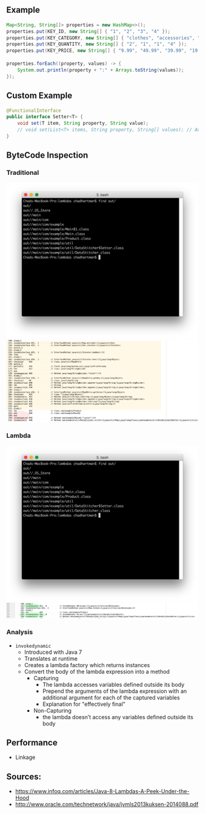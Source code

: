 ## Example

```java
Map<String, String[]> properties = new HashMap<>();
properties.put(KEY_ID, new String[] { "1", "2", "3", "4" });
properties.put(KEY_CATEGORY, new String[] { "clothes", "accessories", "accessories", "clothes" });
properties.put(KEY_QUANTITY, new String[] { "2", "1", "1", "4" });
properties.put(KEY_PRICE, new String[] { "9.99", "49.99", "39.99", "19.99" });

properties.forEach((property, values) -> {
	System.out.println(property + ":" + Arrays.toString(values));
});
```

## Custom Example

```java
@FunctionalInterface
public interface Setter<T> {
	void set(T item, String property, String value);
	// void set(List<T> items, String property, String[] values); // Additional Methods result in errors
}
```

## ByteCode Inspection

### Traditional

![](findings/traditional_dir.png)
![](findings/traditional_analysis.png)

### Lambda

![](findings/lambda_dir.png)
![](findings/lambda_analysis.png)

### Analysis

* `invokedynamic`
    * Introduced with Java 7
    * Translates at runtime
    * Creates a lambda factory which returns instances
    * Convert the body of the lambda expression into a method
        * Capturing
            * The lambda accesses variables defined outside its body
            * Prepend the arguments of the lambda expression with an additional argument for each of the captured variables
            * Explanation for "effectively final"
        * Non-Capturing
            * the lambda doesn’t access any variables defined outside its body
## Performance
* Linkage
    
## Sources: 

* https://www.infoq.com/articles/Java-8-Lambdas-A-Peek-Under-the-Hood
* http://www.oracle.com/technetwork/java/jvmls2013kuksen-2014088.pdf